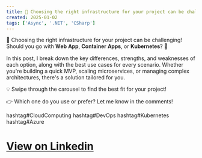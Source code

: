 ```yaml
---
title: 🚀 Choosing the right infrastructure for your project can be challenging! Should you go with 𝐖𝐞𝐛 𝐀𝐩𝐩, 𝐂𝐨𝐧𝐭𝐚𝐢𝐧𝐞𝐫 𝐀𝐩𝐩𝐬, or 𝐊𝐮𝐛𝐞𝐫𝐧𝐞𝐭𝐞𝐬? 🤔
created: 2025-01-02
tags: ['Async', '.NET', 'CSharp']
---
```


🚀 Choosing the right infrastructure for your project can be challenging! Should you go with 𝐖𝐞𝐛 𝐀𝐩𝐩, 𝐂𝐨𝐧𝐭𝐚𝐢𝐧𝐞𝐫 𝐀𝐩𝐩𝐬, or 𝐊𝐮𝐛𝐞𝐫𝐧𝐞𝐭𝐞𝐬? 🤔

In this post, I break down the key differences, strengths, and weaknesses of each option, along with the best use cases for every scenario. Whether you're building a quick MVP, scaling microservices, or managing complex architectures, there's a solution tailored for you.

💡 Swipe through the carousel to find the best fit for your project!

👉 Which one do you use or prefer? Let me know in the comments!

hashtag#CloudComputing hashtag#DevOps hashtag#Kubernetes hashtag#Azure

# [View on Linkedin](https://www.linkedin.com/feed/update/urn:li:activity:7277355101155971072/)
